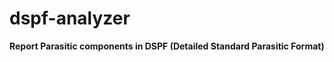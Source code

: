 dspf-analyzer
=============

**Report Parasitic components in DSPF (Detailed Standard Parasitic Format)**


